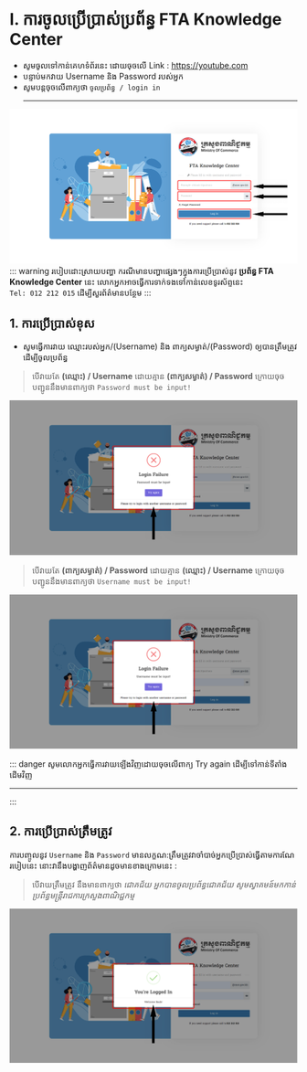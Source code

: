 # I. ការចូលប្រើប្រាស់ប្រព័ន្ធ FTA Knowledge Center
- សូមចូលទៅកាន់គេហទំព័រនេះ ដោយចុចលើ Link : <https://youtube.com>
- បន្ទាប់មកវាយ Username និង Password របស់អ្នក
- សូមបន្តចុចលើពាក្យថា `ចូលប្រព័ន្ធ / login​ in` <hr>

![FillIn ](./pictures/FillInWithUsernameAndPassword.png)
::: warning របៀបដោះស្រាយបញ្ហា
ករណីមានបញ្ហាផ្សេងៗក្នុងការប្រើប្រាស់នូវ **ប្រព័ន្ធ FTA Knowledge Center**​ នេះ លោកអ្នកអាចធ្វើការទាក់ទងទៅកាន់លេខទូរស័ព្ទនេះ <br> `Tel: 012 212 015` ដើម្បីសួរព័ត៌មានបន្ថែម
:::

## 1. ការប្រើប្រាស់ខុស
- សូមធ្វើការវាយ ឈ្មោះរបស់អ្នក/(Username) និង ពាក្យសម្ងាត់/(Password) ឲ្យបានត្រឹមត្រូវដើម្បីចូលប្រព័ន្ធ <br>

 > បើវាយតែ **(ឈ្មោះ) / Username** ដោយគ្មាន **(ពាក្យសម្ងាត់) / Password** ក្រោយចុចបញ្ជូននឹងមានពាក្យថា `Password must be input!`
  
![Pic ](./pictures/havenamewithoutpassword.png)

 > បើវាយតែ **(ពាក្យសម្ងាត់) / Password** ដោយគ្មាន **(ឈ្មោះ) / Username** ក្រោយចុចបញ្ជូននឹងមានពាក្យថា `Username must be input!`

  ![Pic ](./pictures/usernamemustbeinput.png)

::: danger សូមលោកអ្នកធ្វើការវាយឡើងវិញដោយចុចលើពាក្យ​ Try again ដើម្បីទៅកាន់ទីតាំងដើមវិញ <hr>
:::

## 2. ការប្រើប្រាស់ត្រឹមត្រូវ
ការបញ្ចូលនូវ `Username` និង `Password` មានលក្ខណ:ត្រឹមត្រូវវាចាំបាច់អ្នកប្រើប្រាស់ធ្វើតាមការណែរបៀបនេះ នោះវានឹងបង្ហាញព័ត៌មានដូចមានខាងក្រោមនេះ :

> បើវាយត្រឹមត្រូវ នឹងមានពាក្យថា *ជោគជ័យ អ្នកបានចូលប្រព័ន្ធជោគជ័យ សូមស្វាគមន៍មកកាន់ ប្រព័ន្ធមន្ត្រីរាជការក្រសួងពាណិជ្ជកម្ម*

![Pic ](./pictures/CorrectLogin.png)
